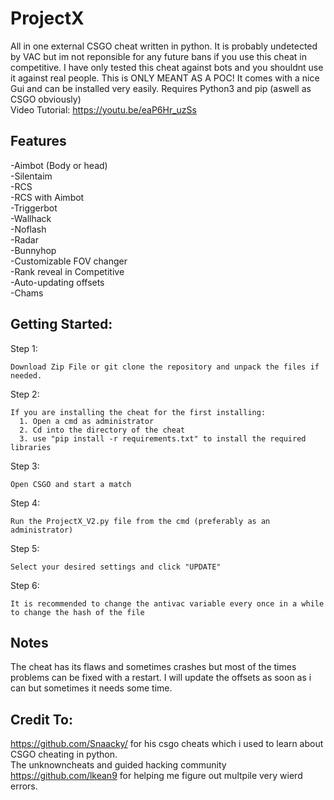 # ProjectX
All in one external CSGO cheat written in python.
It is probably undetected by VAC but im not reponsible for any future bans if you use this cheat in competitive. I have only tested this cheat against bots and you shouldnt use it against real people. This is ONLY MEANT AS A POC!
It comes with a nice Gui and can be installed very easily.
Requires Python3 and pip (aswell as CSGO obviously)                                             
Video Tutorial: https://youtu.be/eaP6Hr_uzSs

## Features
-Aimbot (Body or head) \
-Silentaim \
-RCS \
-RCS with Aimbot \
-Triggerbot \
-Wallhack \
-Noflash \
-Radar \
-Bunnyhop \
-Customizable FOV changer \
-Rank reveal in Competitive \
-Auto-updating offsets \
-Chams 



## Getting Started:

Step 1:
```
Download Zip File or git clone the repository and unpack the files if needed.
```

Step 2:
```
If you are installing the cheat for the first installing:
  1. Open a cmd as administrator
  2. Cd into the directory of the cheat
  3. use "pip install -r requirements.txt" to install the required libraries
 ```
 
Step 3:
```
Open CSGO and start a match
```

Step 4:
```
Run the ProjectX_V2.py file from the cmd (preferably as an administrator)
```

Step 5:
```
Select your desired settings and click "UPDATE"
```
Step 6:
```
It is recommended to change the antivac variable every once in a while to change the hash of the file
```

## Notes
The cheat has its flaws and sometimes crashes but most of the times problems can be fixed with a restart.
I will update the offsets as soon as i can but sometimes it needs some time.

## Credit To: 
https://github.com/Snaacky/ for his csgo cheats which i used to learn about CSGO cheating in python. \
The unknowncheats and guided hacking community \
https://github.com/lkean9 for helping me figure out multpile very wierd errors.

